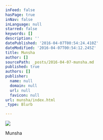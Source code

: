 ```yaml
---
inFeed: false
hasPage: true
inNav: false
inLanguage: null
starred: false
keywords: []
description: ''
datePublished: '2016-04-07T00:54:24.410Z'
dateModified: '2016-04-07T00:54:12.245Z'
title: Munsha
author: []
sourcePath: _posts/2016-04-07-munsha.md
published: true
authors: []
publisher:
  name: null
  domain: null
  url: null
  favicon: null
url: munsha/index.html
_type: Blurb

---
```

![](https://the-grid-user-content.s3-us-west-2.amazonaws.com/917baed6-dcbf-4878-888f-229f279a36f3.jpg)

Munsha